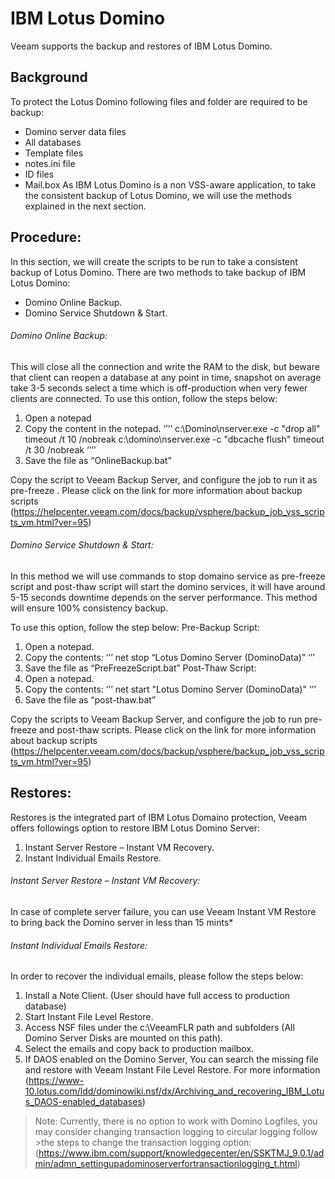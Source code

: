 # IBM Lotus Domino
Veeam supports the backup and restores of IBM Lotus Domino.
## Background
To protect the Lotus Domino following files and folder are required to be backup:
-	Domino server data files
-	All databases
-	Template files
-	notes.ini file
-	ID files
-	Mail.box
As IBM Lotus Domino is a non VSS-aware application, to take the consistent backup of Lotus Domino, we will use the methods explained in the next section.

## Procedure: 
In this section, we will create the scripts to be run to take a consistent backup of Lotus Domino.
There are two methods to take backup of IBM Lotus Domino:
-	Domino Online Backup.
-	Domino Service Shutdown & Start.
###### Domino Online Backup:
This will close all the connection and write the RAM to the disk, but beware that client can reopen a database at any point in time, snapshot on average take 3-5 seconds select a time which is off-production when very fewer clients are connected.
To use this ontion, follow the steps below:
1.	Open a notepad
2.	Copy the content in the notepad.
‘’’’
c:\Domino\nserver.exe -c "drop all"
timeout /t 10 /nobreak
c:\domino\nserver.exe -c "dbcache flush"
timeout /t 30 /nobreak
‘’’’
3.	Save the file as “OnlineBackup.bat”

Copy the script to Veeam Backup Server, and configure the job to run it as pre-freeze . Please click on the link for more information about backup scripts (https://helpcenter.veeam.com/docs/backup/vsphere/backup_job_vss_scripts_vm.html?ver=95) 


###### Domino Service Shutdown & Start:
In this method we will use commands to stop domaino service as pre-freeze script and post-thaw script will start the domino services, it will have around 5-15 seconds downtime depends on the server performance.
This method will ensure 100% consistency backup.

To use this option, follow the step below:
Pre-Backup Script:
1.	Open a notepad.
2.	Copy the contents:
     ‘’’
net stop “Lotus Domino Server (DominoData)”
‘’’
3.	Save the file as “PreFreezeScript.bat”
Post-Thaw Script:
1.	Open a notepad.
2.	Copy the contents:
‘’’
net start "Lotus Domino Server (DominoData)"
‘’’
3.	Save the file as “post-thaw.bat”

Copy the scripts to Veeam Backup Server, and configure the job to run pre-freeze and post-thaw scripts. Please click on the link for more information about backup scripts (https://helpcenter.veeam.com/docs/backup/vsphere/backup_job_vss_scripts_vm.html?ver=95) 

## Restores:
Restores is the integrated part of IBM Lotus Domaino protection, Veeam offers followings option to restore IBM Lotus Domino Server:
1.	Instant Server Restore – Instant VM Recovery.
2.	Instant Individual Emails Restore. 	

###### Instant Server Restore – Instant VM Recovery:
In case of complete server failure, you can use Veeam Instant VM Restore to bring back the Domino server in less than 15 mints*
###### Instant Individual Emails Restore:
In order to recover the individual emails, please follow the steps below:
1.	Install a Note Client. (User should have full access to production database)
2.	Start Instant File Level Restore.
3.	Access NSF files under the c:\VeeamFLR path and subfolders (All Domino Server Disks are mounted on this path).
4.	Select the emails and copy back to production mailbox.
5.	If DAOS enabled on the Domino Server, You can search the missing file and restore with Veeam Instant File Level Restore.  For more information (https://www-10.lotus.com/ldd/dominowiki.nsf/dx/Archiving_and_recovering_IBM_Lotus_DAOS-enabled_databases) 


>Note:
>Currently, there is no option to work with Domino Logfiles, you may consider changing transaction logging to circular logging follow >the steps to change the transaction logging option: (https://www.ibm.com/support/knowledgecenter/en/SSKTMJ_9.0.1/admin/admn_settingupadominoserverfortransactionlogging_t.html) 
